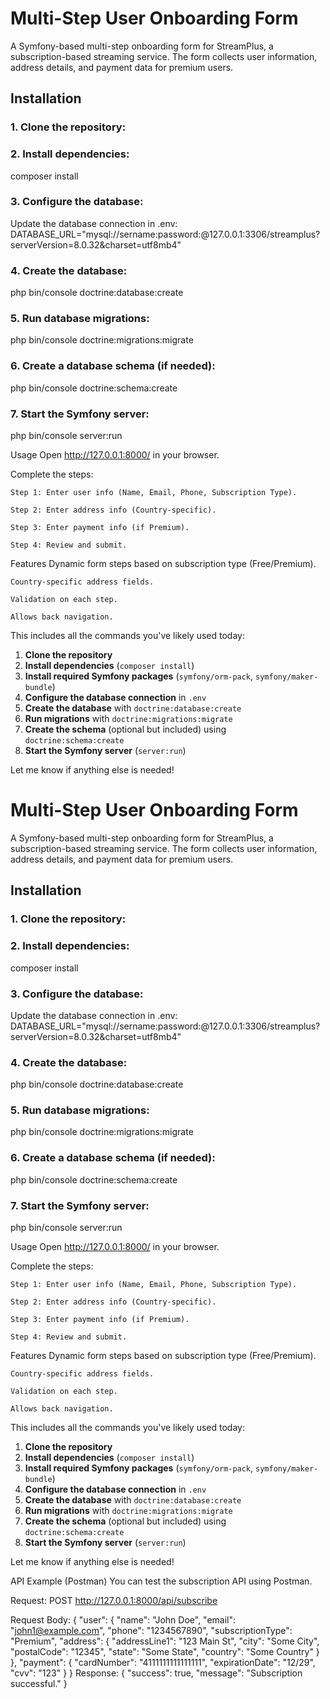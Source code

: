 # Multi-Step User Onboarding Form

A Symfony-based multi-step onboarding form for StreamPlus, a subscription-based streaming service. The form collects user information, address details, and payment data for premium users.

## Installation

### 1. Clone the repository:
### 2. Install dependencies:
composer install
### 3. Configure the database:
Update the database connection in .env:
DATABASE_URL="mysql://sername:password:@127.0.0.1:3306/streamplus?serverVersion=8.0.32&charset=utf8mb4"
### 4. Create the database:
php bin/console doctrine:database:create
### 5. Run database migrations:
php bin/console doctrine:migrations:migrate
### 6. Create a database schema (if needed):
php bin/console doctrine:schema:create
### 7. Start the Symfony server:
php bin/console server:run


Usage
Open http://127.0.0.1:8000/ in your browser.

Complete the steps:

    Step 1: Enter user info (Name, Email, Phone, Subscription Type).

    Step 2: Enter address info (Country-specific).

    Step 3: Enter payment info (if Premium).

    Step 4: Review and submit.


Features
Dynamic form steps based on subscription type (Free/Premium).

    Country-specific address fields.

    Validation on each step.

    Allows back navigation.



This includes all the commands you've likely used today:

1. **Clone the repository**
2. **Install dependencies** (`composer install`)
3. **Install required Symfony packages** (`symfony/orm-pack`, `symfony/maker-bundle`)
4. **Configure the database connection** in `.env`
5. **Create the database** with `doctrine:database:create`
6. **Run migrations** with `doctrine:migrations:migrate`
7. **Create the schema** (optional but included) using `doctrine:schema:create`
8. **Start the Symfony server** (`server:run`)

Let me know if anything else is needed!

# Multi-Step User Onboarding Form

A Symfony-based multi-step onboarding form for StreamPlus, a subscription-based streaming service. The form collects user information, address details, and payment data for premium users.

## Installation

### 1. Clone the repository:
### 2. Install dependencies:
composer install
### 3. Configure the database:
Update the database connection in .env:
DATABASE_URL="mysql://sername:password:@127.0.0.1:3306/streamplus?serverVersion=8.0.32&charset=utf8mb4"
### 4. Create the database:
php bin/console doctrine:database:create
### 5. Run database migrations:
php bin/console doctrine:migrations:migrate
### 6. Create a database schema (if needed):
php bin/console doctrine:schema:create
### 7. Start the Symfony server:
php bin/console server:run


Usage
Open http://127.0.0.1:8000/ in your browser.

Complete the steps:

    Step 1: Enter user info (Name, Email, Phone, Subscription Type).

    Step 2: Enter address info (Country-specific).

    Step 3: Enter payment info (if Premium).

    Step 4: Review and submit.


Features
Dynamic form steps based on subscription type (Free/Premium).

    Country-specific address fields.

    Validation on each step.

    Allows back navigation.



This includes all the commands you've likely used today:

1. **Clone the repository**
2. **Install dependencies** (`composer install`)
3. **Install required Symfony packages** (`symfony/orm-pack`, `symfony/maker-bundle`)
4. **Configure the database connection** in `.env`
5. **Create the database** with `doctrine:database:create`
6. **Run migrations** with `doctrine:migrations:migrate`
7. **Create the schema** (optional but included) using `doctrine:schema:create`
8. **Start the Symfony server** (`server:run`)

Let me know if anything else is needed!

API Example (Postman)
You can test the subscription API using Postman.

Request:
POST http://127.0.0.1:8000/api/subscribe

Request Body:
{
    "user": {
        "name": "John Doe",
        "email": "john1@example.com",
        "phone": "1234567890",
        "subscriptionType": "Premium",
        "address": {
            "addressLine1": "123 Main St",
            "city": "Some City",
            "postalCode": "12345",
            "state": "Some State",
            "country": "Some Country"
        }
    },
    "payment": {
        "cardNumber": "4111111111111111",
        "expirationDate": "12/29",
        "cvv": "123"
    }
}
Response:
{
    "success": true,
    "message": "Subscription successful."
}
